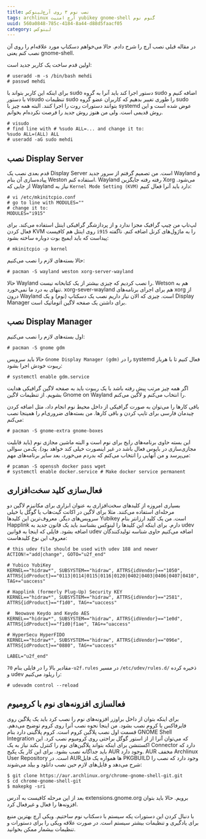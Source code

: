 ```yaml
---
title: نصب نوم ۳ روی آرچ‌لینوکس
tags: archlinux آرچ امنیت yubikey gnome-shell گنوم نوم
uuid: 560a0848-785c-4184-8a44-d88d5faacf05
category: لینوکس
---
```

در مقاله قبلی نصب آرچ را شرح دادم. حالا می‌خواهم دسکتاپ مورد علاقه‌ام را روی آن نصب کنم یعنی gnome-shell.


اولین قدم ساخت یک کاربر جدید است:


~~~~
# useradd -m -s /bin/bash mehdi
# passwd mehdi
~~~~

برای اینکه این کاربر بتواند با sudo دستور اجرا کند باید آنرا به گروه sudo اضافه کنیم و با دستور visudo تنظیمات sudo را طوری تغییر بدهیم که کاربران عضو گروه sudo بتوانند دستورات روت را اجرا کنند. البته همه چیز با systemd عوض شده است و این روش قدیمی است. ولی من هنوز روش جدید را فرصت نکرده‌ام بخوانم.

~~~~
# visudo
# find line with # %sudo ALL=... and change it to:
%sudo ALL=(ALL) ALL
# useradd -aG sudo mehdi
~~~~

## نصب Display Server

قدم بعدی نصب یک Display Server است. من تصمیم گرفتم از سرور جدید Wayland و پیاده‌سازی آن بنام Weston استفاده کنم. Wayland رفته رفته جایگزین Xorg می‌شود. از جایی که Wayland نیاز به `Kernel Mode Setting (KVM)` دارد باید آنرا فعال کنیم:

~~~~
# vi /etc/mkinitcpio.conf
# go to line with MODULES=""
# change it to:
MODULES="i915"
~~~~

لپ‌تاپ من چیپ گرافیک مجزا ندارد و از پردازشگر گرافیکی اینتل استفاده می‌کند. برای فعال کردن KVM روی اینتل هم کافیست `i915` را به ماژول‌های کرنل اضافه کنم. ناگفته پیداست که باید ایمیج بوت دوباره ساخته بشود:

~~~~
# mkinitcpio -p kernel
~~~~

حالا بسته‌های لازم را نصب می‌کنیم:

~~~~
# pacman -S wayland weston xorg-server-wayland
~~~~

حالا Wayland را نصب کردیم که چیزی بیشتر از یک کتابخانه نیست. Wetson هم به تنهای به درد ما نمی‌خورد. xorg-sever-wayland هم برای اجرای برنامه‌های xorg از درون Wayland است. چیزی که الان نیاز داریم نصب یک دسکتاپ (نوم) و یک Display Manager برای داشتن یک صفحه لاگین اتوماتیک است.


## نصب Display Manager
اول بسته‌های لازم را نصب می‌کنیم:

~~~~
# pacman -S gnome gdm
~~~~

حالا باید سرویس `Gnome Display Manager (gdm)` را در systemd فعال کنیم تا با هربار ریبوت خودش اجرا بشود:

~~~~
# systemctl enable gdm.service
~~~~

اگر همه چیز مرتب پیش رفته باشد با یک ریبوت باید به صفحه لاگین گرافیکی هدایت بشویم. از تنظیمات لاگین Gnome on Wayland را انتخاب می‌کنم و لاگین می‌کنم.

باقی کارها را می‌توان به صورت گرافیکی از داخل محیط نوم انجام داد، مثل اضافه کردن چیدمان فارسی برای تایپ کردن و باقی کارها. من بسته‌های ضروری‌ام را همینجا نصب می‌کنم:

~~~~
# pacman -S gnome-extra gnome-boxes
~~~~
این بسته حاوی برنامه‌های رایج برای نوم است و البته ماشین مجازی نوم (باید قابلیت مجازی‌سازی در بایوس فعال باشد در غیر اینصورت خیلی کند خواهد بود). پک‌من سوالی می‌پرسد و من آنهایی را انتخاب می‌کنم که بدردم می‌خورد، بعد سایر برنامه‌های مهم:

~~~~
# pcaman -S openssh docker pass wget
# systemctl enable docker.service # Make docker service permanent
~~~~

## فعال‌سازی کلید سخت‌افزاری
بسیاری امروزه از کلیدهای سخت‌افزاری به عنوان ابزاری برای مکانیزم لاگین دو مرحله‌ای استفاده می‌کنند. مثلا برای لاگین در اکانت گیت‌هاب یا گوگل یا خیلی سرویس‌های دیگر. معروف‌ترین این کلید‌ها Yubikey است. من یک کلید ارزانتر بنام Happlink دارم. برای اینکه این کلیدها را لینوکس بشناسد باید یک قانون جدید به udev اضافه بشود. فایلی که اینجا به قوانین udev اضافه می‌کنیم حاوی شناسه تولیدکنندگان معروف این نوع کلیدهاست:


~~~~
# this udev file should be used with udev 188 and newer
ACTION!="add|change", GOTO="u2f_end"

# Yubico YubiKey
KERNEL=="hidraw*", SUBSYSTEM=="hidraw", ATTRS{idVendor}=="1050", ATTRS{idProduct}=="0113|0114|0115|0116|0120|0402|0403|0406|0407|0410", TAG+="uaccess"

# Happlink (formerly Plug-Up) Security KEY
KERNEL=="hidraw*", SUBSYSTEM=="hidraw", ATTRS{idVendor}=="2581", ATTRS{idProduct}=="f1d0", TAG+="uaccess"

#  Neowave Keydo and Keydo AES
KERNEL=="hidraw*", SUBSYSTEM=="hidraw", ATTRS{idVendor}=="1e0d", ATTRS{idProduct}=="f1d0|f1ae", TAG+="uaccess"

# HyperSecu HyperFIDO
KERNEL=="hidraw*", SUBSYSTEM=="hidraw", ATTRS{idVendor}=="096e", ATTRS{idProduct}=="0880", TAG+="uaccess"

LABEL="u2f_end"
~~~~

مقادیر بالا را در فایلی بنام `70-u2f.rules` در مسیر `/etc/udev/rules.d/` ذخیره کرده و udev را ریلود می‌کنیم:

~~~~
# udevadm control --reload
~~~~

## فعالسازی افزونه‌های نوم با کرومیوم
برای اینکه بتوان از داخل براوزر افزونه‌های نوم را نصب کرد باید یک پلاگین روی فایرفاکس یا کروم نصب بشود. من اینجا نحوه نصب آنرا روی کروم توضیح می‌دهم. قسمت اول نصب پلاگین کروم است. کروم پلاگینی دارد بنام GNOME Shell Integration که می‌توان آنرا از از استور گوگل براحتی روی کرومیوم نصب کرد. این اکستنشن برای اینکه بتواند پلاگین‌های نوم را کنترل بکند نیاز به یک Connector دارد که باید جداگانه نصب بشود. برای این کار یک پکیج AUR وجود دارد. AUR مخفف Archlinux User Repository است. در AURها همواره یک فایل PKGBUILD وجود دارد که نصب را شرح می‌دهد و فایل‌های لازم حین نصب دانلود و بیلد می‌شوند:

~~~~
$ git clone https://aur.archlinux.org/chrome-gnome-shell-git.git
$ cd chrome-gnome-shell-git
$ makepkg -sri
~~~~

بعد از این مرحله کافیست به آدرس extensions.gnome.org برویم. حالا باید بتوان افزونه‌ها را فعال و غیرفعال کرد.

با دنبال کردن این دستورات یکه سیستم با دسکتاپ نوم ساختیم. ویکی آرچ بهترین منبع برای یادگیری و تنظیمات بیشتر سیستم است. در صورت علاقه ویکی را برای دستورات و تنظیمات بیشمار ممکن بخوانید.

